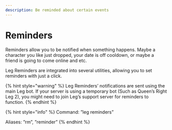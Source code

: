 ```yaml
---
description: Be reminded about certain events
---
```


# Reminders

Reminders allow you to be notified when something happens. Maybe a character you like just dropped, your date is off cooldown, or maybe a friend is going to come online and etc.

Leg Reminders are integrated into several utilities, allowing you to set reminders with just a click.

{% hint style="warning" %}
Leg Reminders’ notifications are sent using the main Leg bot. If your server is using a temporary bot (Such as Queen’s Right Leg 2), you might need to join Leg’s support server for reminders to function.
{% endhint %}

{% hint style="info" %}
Command: ”leg reminders”

Aliases: ”rm”, ”reminder”
{% endhint %}
